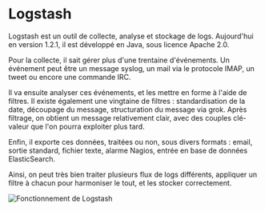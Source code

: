 # Logstash

Logstash est un outil de collecte, analyse et stockage de logs. Aujourd'hui en version 1.2.1, il est développé en Java, sous licence Apache 2.0.

Pour la collecte, il sait gérer plus d'une trentaine d'événements. Un événement peut être un message syslog, un mail via le protocole IMAP, un tweet ou encore une commande IRC.

Il va ensuite analyser ces événements, et les mettre en forme à l'aide de filtres. Il existe également une vingtaine de filtres : standardisation de la date, découpage du message, structuration du message via grok.
Après filtrage, on obtient un message relativement clair, avec des couples clé-valeur que l'on pourra exploiter plus tard.

Enfin, il exporte ces données, traitées ou non, sous divers formats : email, sortie standard, fichier texte, alarme Nagios, entrée en base de données ElasticSearch.

Ainsi, on peut très bien traiter plusieurs flux de logs différents, appliquer un filtre à chacun pour harmoniser le tout, et les stocker correctement.

![Fonctionnement de Logstash](https://wooster.checkmy.ws/assets/img/posts/elk-elasticsearch-logstash-kibana/logstash-internal-flow.png)